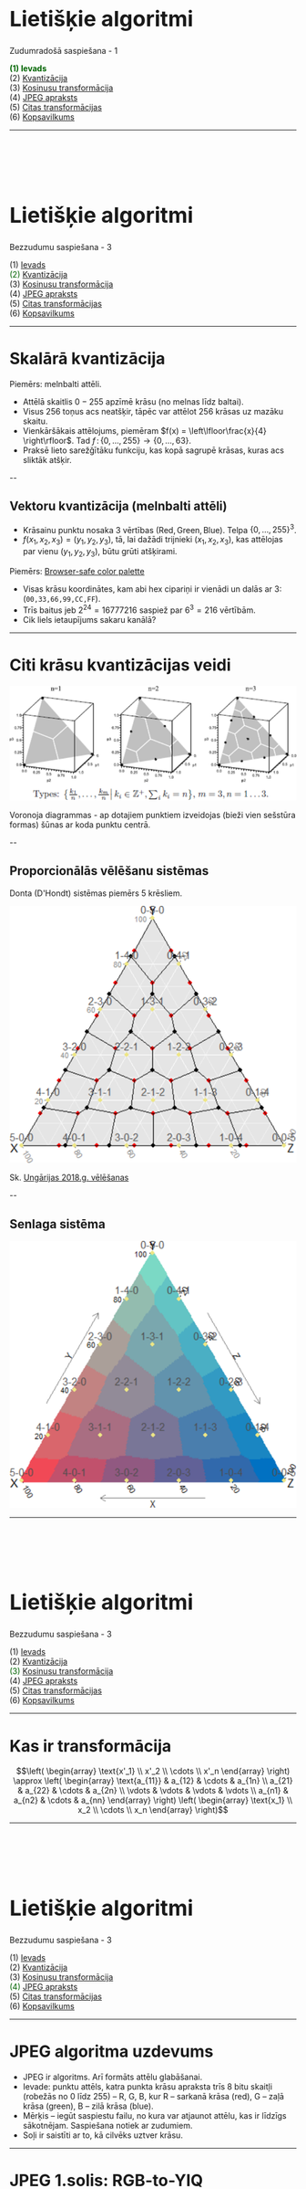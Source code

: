 # &nbsp;

<hgroup>

<h1 style="font-size:28pt">Lietišķie algoritmi</h1>

<blue>Zudumradošā saspiešana - 1</blue>

</hgroup><hgroup>

<span style="color:darkgreen">**(1) Ievads**</span>  
<span>(2) [Kvantizācija](#section-1)</span>  
<span>(3) [Kosinusu transformācija](#section-2)</span>  
<span>(4) [JPEG apraksts](#section-3)</span>  
<span>(5) [Citas transformācijas](#section-4)</span>  
<span>(6) [Kopsavilkums](#section-5)</span>

</hgroup>



-----

# &nbsp;

<hgroup>

<h1 style="font-size:28pt">Lietišķie algoritmi</h1>

<blue>Bezzudumu saspiešana - 3</blue>

</hgroup><hgroup>

<span>(1) [Ievads](#section)</span>  
<span style="color:darkgreen">(2) [Kvantizācija](#section-1)</span>  
<span>(3) [Kosinusu transformācija](#section-2)</span>  
<span>(4) [JPEG apraksts](#section-3)</span>  
<span>(5) [Citas transformācijas](#section-4)</span>  
<span>(6) [Kopsavilkums](#section-5)</span>

</hgroup>


-----

# <lo-theory/> Skalārā kvantizācija 

Piemērs: melnbalti attēli.

* Attēlā skaitlis $0-255$ apzı̄mē krāsu (no melnas līdz baltai).
* Visus $256$ toņus acs neatšķir, tāpēc var attēlot $256$ krāsas uz mazāku skaitu.
* Vienkāršākais attēlojums, piemēram
$f(x) = \left\lfloor\frac{x}{4} \right\rfloor$. Tad $f\,:\,\{0,\ldots,255\} \rightarrow \{0,\ldots,63\}$. 
* Praksē lieto sarežǧı̄tāku funkciju, kas kopā sagrupē krāsas, kuras acs sliktāk atšķir.


--

## <lo-theory/> Vektoru kvantizācija (melnbalti attēli)

* Krāsainu punktu nosaka $3$ vērtı̄bas $(\text{Red}, \text{Green}, \text{Blue})$. Telpa $\{ 0,\ldots,255\}^3$.
* $f(x_1, x_2, x_3 ) = (y_1,y_2,y_3)$, tā, lai dažādi trijnieki 
$(x_1, x_2, x_3)$, kas attēlojas par vienu $(y_1,y_2,y_3)$, būtu grūti atšķirami.

Piemērs: [Browser-safe color palette](https://whatis.techtarget.com/definition/216-color-browser-safe-palette)

* Visas krāsu koordinātes, kam abi hex cipariņi ir vienādi un dalās ar $3$: 
(`00,33,66,99,CC,FF`). 
* Trīs baitus jeb $2^{24} = 16777216$ saspiež par $6^3 = 216$
vērtībām. 
* Cik liels ietaupījums sakaru kanālā?


-----

# <lo-summary/> Citi krāsu kvantizācijas veidi

![Quantization illustration](quantization-illustration.png)

Voronoja diagrammas - ap dotajiem punktiem izveidojas (bieži vien sešstūra formas)
šūnas ar koda punktu centrā.


--

## <lo-yellow/> Proporcionālās vēlēšanu sistēmas

Donta (D'Hondt) sistēmas piemērs $5$ krēsliem.

![Hondt method](hondt-allocation.png)

Sk. [Ungārijas 2018.g. vēlēšanas](https://en.wikipedia.org/wiki/2018_Hungarian_parliamentary_election)


--

## <lo-yellow/> Senlaga sistēma

![Sainte Lague method](sainte-lague.png)



-----

# &nbsp;

<hgroup>

<h1 style="font-size:28pt">Lietišķie algoritmi</h1>

<blue>Bezzudumu saspiešana - 3</blue>

</hgroup><hgroup>

<span>(1) [Ievads](#section)</span>  
<span>(2) [Kvantizācija](#section-1)</span>  
<span style="color:darkgreen">(3) [Kosinusu transformācija](#section-2)</span>  
<span>(4) [JPEG apraksts](#section-3)</span>  
<span>(5) [Citas transformācijas](#section-4)</span>  
<span>(6) [Kopsavilkums](#section-5)</span>

</hgroup>


-----

# <lo-theory/> Kas ir transformācija

$$\left( \begin{array} \text{x'_1} \\ x'_2 \\ \cdots \\ x'_n \end{array} \right)
\approx
\left( \begin{array}
\text{a_{11}} &  a_{12} & \cdots & a_{1n} \\
a_{21} & a_{22} & \cdots & a_{2n} \\
\vdots & \vdots & \vdots & \vdots \\
a_{n1} & a_{n2} & \cdots & a_{nn} 
\end{array} \right)
\left( \begin{array} \text{x_1} \\ x_2 \\ \cdots \\ x_n \end{array} \right)$$


-----

# &nbsp;

<hgroup>

<h1 style="font-size:28pt">Lietišķie algoritmi</h1>

<blue>Bezzudumu saspiešana - 3</blue>

</hgroup><hgroup>

<span>(1) [Ievads](#section)</span>  
<span>(2) [Kvantizācija](#section-1)</span>  
<span>(3) [Kosinusu transformācija](#section-2)</span>  
<span style="color:darkgreen">(4) [JPEG apraksts](#section-3)</span>  
<span>(5) [Citas transformācijas](#section-4)</span>  
<span>(6) [Kopsavilkums](#section-5)</span>

</hgroup>




-----

# <lo-theory/> JPEG algoritma uzdevums

* JPEG ir algoritms. Arī formāts attēlu glabāšanai.
* Ievade:  punktu attēls, katra punkta krāsu apraksta 
trīs $8$ bitu skaitļi (robežās no $0$ līdz $255$) – 
R, G, B, kur R – sarkanā krāsa (red), 
G – zaļā krāsa (green), B – zilā krāsa (blue).
* Mērķis – iegūt saspiestu failu, no kura var atjaunot attēlu, 
kas ir līdzīgs sākotnējam. Saspiešana notiek ar zudumiem.
* Soļi ir saistīti ar to, kā cilvēks uztver krāsu.


-----

# <lo-theory/> JPEG 1.solis: RGB-to-YIQ

Y,I,Q vērtības iegūst no R,G,B vērtībām, pareizinot tās ar koeficientu matricu. 
Šis pārveidojums ir atgriezenisks (bezzudumu), t.i., zinot YIQ 
vērtības, var atjaunot RGB vērtības.


--

## <lo-summary/> YIQ krāsu telpa

<hgroup>

![YIQ1](picture-YIQ_components1.jpg)

</hgroup>
<hgroup>

![YIQ2](picture-YIQ_components2.jpg)

</hgroup>


--

## <lo-summary/> Kas ir YIQ?

<hgroup width="60%">

![YIQ - IQ plakne](YIQ_IQ_plane.svg.png)

</hgroup>
<hgroup width="40%">

* "Y" - Luma informācija (melnbaltās televīzijas attēliem)
* "I" - *in-phase*, "Q" - *quadrature* (NTSC - analogās krāsu televīzijas žargons)

Redze precīzāk uztver "I" (pāreju no oranžā uz zilo) nevis
"Q" (pāreju no zaļā uz violeto) - tāpēc Q var vairāk saspiest.

</hgroup>


--

## <lo-summary/> Pārveido YIQ koordinātēs

$$\left( \begin{array} \text{Y} \\ I \\ Q \end{array} \right)
\approx
\left( \begin{array}
\text{0.299} &  0.587 &  0.114 \\
0.5959 & -0.2746 & -0.3213 \\
0.2115 & -0.5227 &  0.3112
\end{array} \right)
\left( \begin{array} \text{R} \\ G \\ B \end{array} \right)$$


**Pārveido atpakaļ uz RGB:**


$$\left( \begin{array} \text{R} \\ G \\ B \end{array} \right)
\approx
\left( \begin{array}
\text{1} &  0.956 &  0.619 \\
1 & -0.272 & -0.647 \\
1 & -1.106 &  1.703
\end{array} \right)
\left( \begin{array} \text{Y} \\ I \\ Q \end{array} \right)$$


-----

# <lo-theory/> JPEG 2.solis

<hgroup>

![Skipping grid](sparser-grid.png)

</hgroup>
<hgroup>

Patur visas "Y" vērtības (melnbalto/gaišuma komponenti), 
taču katrā virzienā atstāj tikai katru otro "I" un "Q" vērtību 
(datu punktu skaits samazinās $4$ reizes). 
Redze pārmaiņas gaišumā uztver daudz labāk nekā pārmaiņas nokrāsā.

</hgroup>



-----

# <lo-theory/> JPEG 3.solis


YIQ vērtības sadala $8 \times 8$ blokos. Tā kā tika atstāta tikai katra 
otrā "I" un "Q" vērtība, tad šo bloku izmērs sākotnējā attēlā ir 
$16 \times 16$. Katrs bloks tiek apstrādāts atsevišķi.


-----

# <lo-theory/> JPEG 4.solis


Katram  blokam pielieto diskrēto kosinusu transformāciju - turklāt divas reizes.

![DCT](dct-formulae.png)

Vispirms diskrēto kosinusu transformāciju pielieto katrai matricas  kolonnai, 
domās sadalot matricu astoņās mazākās matricās (pa vienai kolonnai katrā).

Pēc tam to pašu izdara katrai iegūtās matricas rindai.



-----

# <lo-theory/> JPEG 5.solis

Elementu $x''_{ij}$ noapaļojam līdz precizitātei $a_{ij}$ (dala 
ar $a_{ij}$ un apaļo uz leju ar $\lfloor x \rfloor$). 
Elementu atšķirības, kas ir mazākas par $a_{ij}$, ir nebūtiskas. 
Galvenā viltība ir tā, ka skaitļi  atšķiras dažādiem matricas elementiem. 
Tās komponentes, kuras acs uztver vājāk, tiek noapaļotas ar 
zemāku precizitāti. Mazākā vērtība $a_{13} = 10$, lielākā – $a_{65} = 121$.


-----

# <lo-theory/> JPEG 6.solis

* Visu $8 \times 8$ matricu kreisos augšējos elementus saliek 
kopīgā virknē. Šādi tiks iegūtas trīs virknes – 
katrai no trim krāsu telpas YIQ komponentēm. 

* Raksta starpības $a_1, a_2-a_1, a_3 - a_2,\ldots$. 


-----

# <lo-theory/> JPEG 7.solis

Iegūtajai starpību virknei lieto 
Hofmana vai aritmētisko kodēšanu.


-----

# &nbsp;

<hgroup>

<h1 style="font-size:28pt">Lietišķie algoritmi</h1>

<blue>Bezzudumu saspiešana - 3</blue>

</hgroup><hgroup>

<span>(1) [Ievads](#section)</span>  
<span>(2) [Kvantizācija](#section-1)</span>  
<span>(3) [Kosinusu transformācija](#section-2)</span>  
<span>(4) [JPEG apraksts](#section-3)</span>  
<span style="color:darkgreen">(5) [Citas transformācijas](#section-4)</span>  
<span>(6) [Kopsavilkums](#section-5)</span>

</hgroup>



-----

# &nbsp;

<hgroup>

<h1 style="font-size:28pt">Lietišķie algoritmi</h1>

<blue>Bezzudumu saspiešana - 3</blue>

</hgroup><hgroup>

<span>(1) [Ievads](#section)</span>  
<span>(2) [Kvantizācija](#section-1)</span>  
<span>(3) [Kosinusu transformācija](#section-2)</span>  
<span>(4) [JPEG apraksts](#section-3)</span>  
<span>(5) [Citas transformācijas](#section-4)</span>  
<span style="color:darkgreen">(6) [Kopsavilkums](#section-5)</span>

</hgroup>





